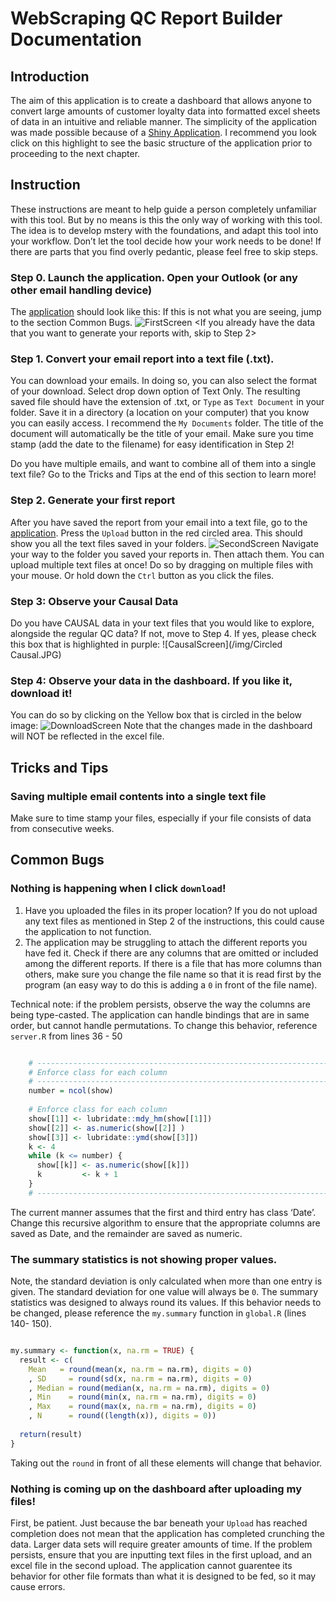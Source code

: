 # WebScraping QC Report Builder Documentation


## Introduction

The aim of this application is to create a dashboard that allows anyone to convert large amounts of customer loyalty data into formatted excel sheets of data in an intuitive and reliable manner. 
The simplicity of the application was made possible because of a [Shiny Application](https://edwardhuh.shinyapps.io/webscrapingqc/).
I recommend you look click on this highlight to see the basic structure of the application prior to proceeding to the next chapter. 



## Instruction
These instructions are meant to help guide a person completely unfamiliar with this tool. But by no means is this the only way of working with this tool. The idea is to develop mstery with the foundations, and adapt this tool into your workflow. Don’t let the tool decide how your work needs to be done! If there are parts that you find overly pedantic, please feel free to skip steps.


### Step 0. Launch the application. Open your Outlook (or any other email handling device)
The [application](https://edwardhuh.shinyapps.io/webscrapingqc/) should look like this:
If this is not what you are seeing, jump to the section Common Bugs.
![FirstScreen](/img/Original.JPG)
<If you already have the data that you want to generate your reports with, skip to Step 2>


### Step 1. Convert your email report into a text file (.txt).
You can download your emails. In doing so, you can also select the format of your download. Select drop down option of Text Only. The resulting saved file should have the extension of .txt, or `Type` as `Text Document` in your folder. Save it in a directory (a location on your computer) that you know you can easily access. I recommend the `My Documents` folder. 
The title of the document will automatically be the title of your email. Make sure you time stamp (add the date to the filename) for easy identification in Step 2! 

Do you have multiple emails, and want to combine all of them into a single text file? Go to the Tricks and Tips at the end of this section to learn more!


### Step 2. Generate your first report
After you have saved the report from your email into a text file, go to the [application](https://edwardhuh.shinyapps.io/webscrapingqc/). 
Press the `Upload` button in the red circled area. This should show you all the text files saved in your folders.
![SecondScreen](/img/Circled.JPG)
Navigate your way to the folder you saved your reports in. Then attach them.
You can upload multiple text files at once! Do so by dragging on multiple files with your mouse. Or hold down the `Ctrl` button as you click the files.

### Step 3: Observe your Causal Data
Do you have CAUSAL data in your text files that you would like to explore, alongside the regular QC data?
If not, move to Step 4.
If yes, please check this box that is highlighted in purple:
![CausalScreen](/img/Circled Causal.JPG)


### Step 4: Observe your data in the dashboard. If you like it, download it!
You can do so by clicking on the Yellow box that is circled in the below image: 
![DownloadScreen](/img/DOWNLOad.JPG)
Note that the changes made in the dashboard will NOT be reflected in the excel file.




## Tricks and Tips
### Saving multiple email contents into a single text file

Make sure to time stamp your files, especially if your file consists of data from consecutive weeks.




## Common Bugs
### Nothing is happening when I click `download`!
1. Have you uploaded the files in its proper location? If you do not upload any text files as mentioned in Step 2 of the instructions, this could cause the application to not function.
2. The application may be struggling to attach the different reports you have fed it. Check if there are any columns that are omitted or included among the different reports. If there is a file that has more columns than others, make sure you change the file name so that it is read first by the program (an easy way to do this is adding a `0` in front of the file name).

Technical note: if the problem persists, observe the way the columns are being type-casted. The application can handle bindings that are in same order, but cannot handle permutations. 
To change this behavior, reference `server.R` from lines 36 - 50
````r

    # ------------------------------------------------------------------------
    # Enforce class for each column
    # ------------------------------------------------------------------------
    number = ncol(show)
    
    # Enforce class for each column
    show[[1]] <- lubridate::mdy_hm(show[[1]])
    show[[2]] <- as.numeric(show[[2]] )
    show[[3]] <- lubridate::ymd(show[[3]])
    k <- 4
    while (k <= number) {
      show[[k]] <- as.numeric(show[[k]])
      k         <- k + 1
    }
    # ------------------------------------------------------------------------
````
The current manner assumes that the first and third entry has class ‘Date’. Change this recursive algorithm to ensure that the appropriate columns are saved as Date, and the remainder are saved as numeric. 


### The summary statistics is not showing proper values.

Note, the standard deviation is only calculated when more than one entry is given. The standard deviation for one value will always be `0`.
The summary statistics was designed to always round its values. If this behavior needs to be changed, please reference the `my.summary` function in `global.R` (lines 140- 150).
````r

my.summary <- function(x, na.rm = TRUE) {
  result <- c(
    Mean   = round(mean(x, na.rm = na.rm), digits = 0)
    , SD     = round(sd(x, na.rm = na.rm), digits = 0)
    , Median = round(median(x, na.rm = na.rm), digits = 0)
    , Min    = round(min(x, na.rm = na.rm), digits = 0)
    , Max    = round(max(x, na.rm = na.rm), digits = 0) 
    , N      = round((length(x)), digits = 0))
  
  return(result)
}
````
Taking out the `round` in front of all these elements will change that behavior.


### Nothing is coming up on the dashboard after uploading my files!

First, be patient. Just because the bar beneath your `Upload` has reached completion does not mean that the application has completed crunching the data. Larger data sets will require greater amounts of time.
If the problem persists, ensure that you are inputting text files in the first upload, and an excel file in the second upload. The application cannot guarentee its behavior for other file formats than what it is designed to be fed, so it may cause errors.

    
